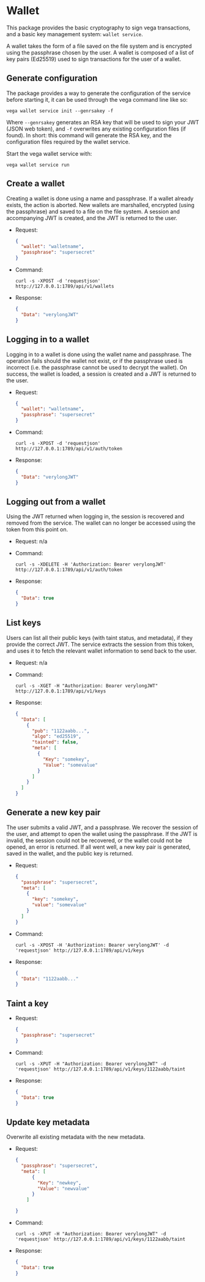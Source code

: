 Wallet
======

This package provides the basic cryptography to sign vega transactions, and a basic key management system: `wallet service`.

A wallet takes the form of a file saved on the file system and is encrypted using the passphrase chosen by the user.
A wallet is composed of a list of key pairs (Ed25519) used to sign transactions for the user of a wallet.

## Generate configuration

The package provides a way to generate the configuration of the service before starting it, it can be used through the vega command line like so:

```shell
vega wallet service init --genrsakey -f
```

Where `--genrsakey` generates an RSA key that will be used to sign your JWT (JSON web token), and `-f` overwrites any existing configuration files (if found).
In short: this command will generate the RSA key, and the configuration files required by the wallet service.

Start the vega wallet service with:

```shell
vega wallet service run
```

## Create a wallet

Creating a wallet is done using a name and passphrase. If a wallet already exists, the action is aborted. New wallets are marshalled, encrypted (using the passphrase) and saved to a file on the file system.
A session and accompanying JWT is created, and the JWT is returned to the user.

* Request:

  ```json
  {
    "wallet": "walletname",
    "passphrase": "supersecret"
  }
  ```
* Command:

  ```shell
  curl -s -XPOST -d 'requestjson' http://127.0.0.1:1789/api/v1/wallets
  ```
* Response:

  ```json
  {
    "Data": "verylongJWT"
  }
  ```

## Logging in to a wallet

Logging in to a wallet is done using the wallet name and passphrase.
The operation fails should the wallet not exist, or if the passphrase used is incorrect (i.e. the passphrase cannot be used to decrypt the wallet).
On success, the wallet is loaded, a session is created and a JWT is returned to the user.

* Request:

  ```json
  {
    "wallet": "walletname",
    "passphrase": "supersecret"
  }
  ```
* Command:

  ```shell
  curl -s -XPOST -d 'requestjson' http://127.0.0.1:1789/api/v1/auth/token
  ```
* Response:

  ```json
  {
    "Data": "verylongJWT"
  }
  ```

## Logging out from a wallet

Using the JWT returned when logging in, the session is recovered and removed from the service. The wallet can no longer be accessed using the token from this point on.

* Request: n/a
* Command:

  ```shell
  curl -s -XDELETE -H 'Authorization: Bearer verylongJWT' http://127.0.0.1:1789/api/v1/auth/token
  ```
* Response:

  ```json
  {
    "Data": true
  }
  ```

## List keys

Users can list all their public keys (with taint status, and metadata), if they provide the correct JWT. The service extracts the session from this token, and uses it to fetch the relevant wallet information to send back to the user.

* Request: n/a
* Command:

  ```shell
  curl -s -XGET -H "Authorization: Bearer verylongJWT" http://127.0.0.1:1789/api/v1/keys
  ```
* Response:

  ```json
  {
    "Data": [
      {
        "pub": "1122aabb...",
        "algo": "ed25519",
        "tainted": false,
        "meta": [
          {
            "Key": "somekey",
            "Value": "somevalue"
          }
        ]
      }
    ]
  }
  ```

## Generate a new key pair

The user submits a valid JWT, and a passphrase. We recover the session of the user, and attempt to open the wallet using the passphrase. If the JWT is invalid, the session could not be recovered, or the wallet could not be opened, an error is returned.
If all went well, a new key pair is generated, saved in the wallet, and the public key is returned.

* Request:

  ```json
  {
    "passphrase": "supersecret",
    "meta": [
      {
        "key": "somekey",
        "value": "somevalue"
      }
    ]
  }
  ```
* Command:

  ```shell
  curl -s -XPOST -H 'Authorization: Bearer verylongJWT' -d 'requestjson' http://127.0.0.1:1789/api/v1/keys
  ```
* Response:

  ```json
  {
    "Data": "1122aabb..."
  }
  ```

## Taint a key

* Request:

  ```json
  {
    "passphrase": "supersecret"
  }
  ```
* Command:

  ```shell
  curl -s -XPUT -H "Authorization: Bearer verylongJWT" -d 'requestjson' http://127.0.0.1:1789/api/v1/keys/1122aabb/taint

  ```
* Response:

  ```json
  {
    "Data": true
  }
  ```

## Update key metadata

Overwrite all existing metadata with the new metadata.

* Request:

  ```json
  {
    "passphrase": "supersecret",
    "meta": [
        {
          "Key": "newkey",
          "Value": "newvalue"
        }
      ]

  }
  ```
* Command:

  ```shell
  curl -s -XPUT -H "Authorization: Bearer verylongJWT" -d 'requestjson' http://127.0.0.1:1789/api/v1/keys/1122aabb/taint

  ```
* Response:

  ```json
  {
    "Data": true
  }
  ```
